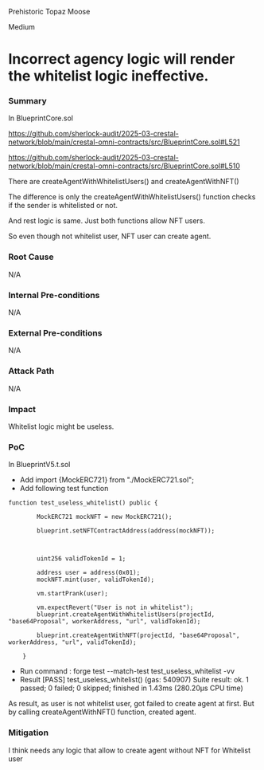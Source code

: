 Prehistoric Topaz Moose

Medium

# Incorrect agency logic will render the whitelist logic ineffective.

### Summary

In BlueprintCore.sol

https://github.com/sherlock-audit/2025-03-crestal-network/blob/main/crestal-omni-contracts/src/BlueprintCore.sol#L521

https://github.com/sherlock-audit/2025-03-crestal-network/blob/main/crestal-omni-contracts/src/BlueprintCore.sol#L510

There are createAgentWithWhitelistUsers() and createAgentWithNFT()

The difference is only the createAgentWithWhitelistUsers() function checks if the sender is whitelisted or not.

And rest logic is same. Just both functions allow NFT users.

So even though not whitelist user, NFT user can create agent.

### Root Cause

N/A

### Internal Pre-conditions

N/A

### External Pre-conditions

N/A

### Attack Path

N/A

### Impact

Whitelist logic might be useless.

### PoC

In BlueprintV5.t.sol

- Add import {MockERC721} from "./MockERC721.sol";
- Add following test function

```solidity
function test_useless_whitelist() public {

        MockERC721 mockNFT = new MockERC721();

        blueprint.setNFTContractAddress(address(mockNFT));

        
        
        uint256 validTokenId = 1;
        
        address user = address(0x01);
        mockNFT.mint(user, validTokenId);

        vm.startPrank(user);

        vm.expectRevert("User is not in whitelist");
        blueprint.createAgentWithWhitelistUsers(projectId, "base64Proposal", workerAddress, "url", validTokenId);

        blueprint.createAgentWithNFT(projectId, "base64Proposal", workerAddress, "url", validTokenId);

    }
```

- Run command : forge test --match-test test_useless_whitelist -vv
- Result
[PASS] test_useless_whitelist() (gas: 540907)
Suite result: ok. 1 passed; 0 failed; 0 skipped; finished in 1.43ms (280.20µs CPU time)


As result, as user is not whitelist user, got failed to create agent at first. But by calling createAgentWithNFT() function, created agent.


### Mitigation

I think needs any logic that allow to create agent without NFT for Whitelist user